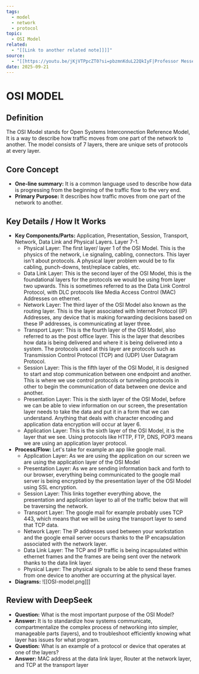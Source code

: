 ```yaml
---
tags:
  - model
  - network
  - protocol
topic:
  - OSI Model
related:
  - "[[Link to another related note]]]]"
source:
  - "[[https://youtu.be/jKjVTPpcZT0?si=pbzmnKduL22QkIyF|Professor Messer N10-009 Network+]]]"
date: 2025-09-21
---
```

# OSI MODEL

## Definition
The OSI Model stands for Open Systems Interconnection Reference Model, It is a way to describe how traffic moves from one part of the network to another. The model consists of  7 layers, there are unique sets of protocols at every layer.

## Core Concept
-   **One-line summary:** It is a common language used to describe how data is progressing from the beginning of the traffic flow to the very end.
-   **Primary Purpose:** It describes how traffic moves from one part of the network to another.

## Key Details / How It Works
- **Key Components/Parts:** Application, Presentation, Session, Transport, Network, Data Link and Physical Layers. Layer 7-1.
    - Physical Layer: The first layer/ layer 1 of the OSI Model. This is the physics of the network, i.e signaling, cabling, connectors. This layer isn't about protocols. A physical layer problem would be to fix cabling, punch-downs, test/replace cables, etc. 
    - Data Link Layer: This is the second layer of the OSI Model, this is the foundational layers for the protocols we would be using from layer two upwards. This is sometimes referred to as the Data Link Control Protocol, with DLC protocols like Media Access Control (MAC) Addresses on ethernet.
    - Network Layer: The third layer of the OSI Model also known as the routing layer. This is the layer associated with Internet Protocol (IP) Addresses, any device that is making forwarding decisions based on these IP addresses, is communicating at layer three.
    - Transport Layer: This is the fourth layer of the OSI Model, also referred to as the post office layer. This is the layer that describes how data is being delivered and where it is being delivered into a system. The protocols used at this layer are protocols such as Transmission Control Protocol (TCP) and (UDP) User Datagram Protocol.
    - Session Layer: This is the fifth layer of the OSI Model, it is designed to start and stop communication between one endpoint and another. This is where we use control protocols or tunneling protocols in other to begin the communication of data between one device and another.
    - Presentation Layer: This is the sixth layer of the OSI Model, before we can be able to view information on our screen, the presentation layer needs to take the data and put it in a form that we can understand. Anything that deals with character encoding and application data encryption will occur at layer 6.
    - Application Layer: This is the sixth layer of the OSI Model, it is the layer that we see. Using protocols like HTTP, FTP, DNS, POP3 means we are using an application layer protocol.
-  **Process/Flow:** Let's take for example an app like google mail. 
	- Application Layer: As we are using the application on our screen we are using the application layer of the OSI Model 
	- Presentation Layer: As we are sending information back and forth to our browser, everything being communicated to the google mail server is being encrypted by the presentation layer of the OSI Model using SSL encryption.
	- Session Layer: This links together everything above, the presentation and application layer to all of the traffic below that will be traversing the network.
	- Transport Layer: The google mail for example probably uses TCP 443, which means that we will be using the transport layer to send that TCP data.
	- Network Layer: The IP addresses used between your workstation and the google email server occurs thanks to the IP encapsulation associated with the network layer.
	- Data Link Layer: The TCP and IP traffic is being incapsulated within ethernet frames and the frames are being sent over the network thanks to the data link layer. 
	- Physical Layer: The physical signals to be able to send these frames from one device to another are occurring at the physical layer.
- **Diagrams:** ![[OSI-model.png]]]


## Review with DeepSeek
- **Question:** What is the most important purpose of the OSI Model?
- **Answer:** It is to standardize how systems communicate, compartmentalize the complex process of networking into simpler, manageable parts (layers), and to troubleshoot efficiently knowing what layer has issues for what program.
- **Question:** What is an example of a protocol or device that operates at one of the layers?
- **Answer:** MAC address at the data link layer, Router at the network layer, and TCP at the transport layer